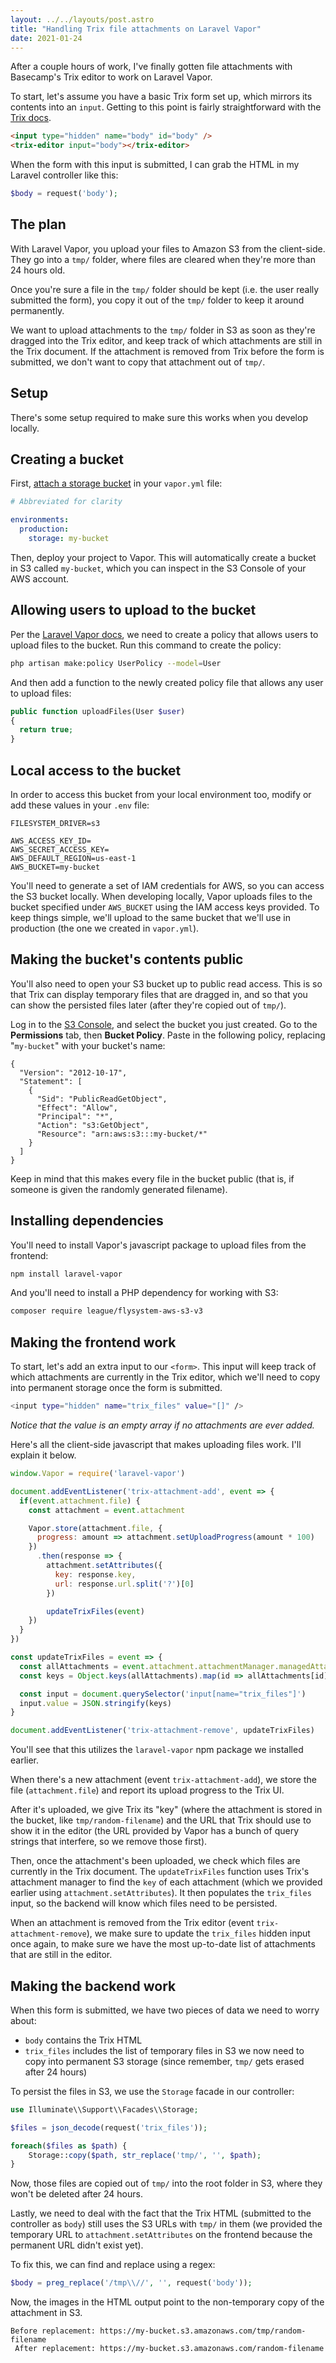 ```yaml
---
layout: ../../layouts/post.astro
title: "Handling Trix file attachments on Laravel Vapor"
date: 2021-01-24
---
```

After a couple hours of work, I've finally gotten file attachments with Basecamp's Trix editor to work on Laravel Vapor.

To start, let's assume you have a basic Trix form set up, which mirrors its contents into an `input`. Getting to this point is fairly straightforward with the [Trix docs](https://github.com/basecamp/trix).

```html
<input type="hidden" name="body" id="body" />
<trix-editor input="body"></trix-editor>
```

When the form with this input is submitted, I can grab the HTML in my Laravel controller like this:

```php
$body = request('body');
```

## The plan

With Laravel Vapor, you upload your files to Amazon S3 from the client-side. They go into a `tmp/` folder, where files are cleared when they're more than 24 hours old.

Once you're sure a file in the `tmp/` folder should be kept (i.e. the user really submitted the form), you copy it out of the `tmp/` folder to keep it around permanently.

We want to upload attachments to the `tmp/` folder in S3 as soon as they're dragged into the Trix editor, and keep track of which attachments are still in the Trix document. If the attachment is removed from Trix before the form is submitted, we don't want to copy that attachment out of `tmp/`.

## Setup

There's some setup required to make sure this works when you develop locally.

## Creating a bucket

First, [attach a storage bucket](https://docs.vapor.build/1.0/resources/storage.html) in your `vapor.yml` file:

```yaml
# Abbreviated for clarity

environments:
  production:
    storage: my-bucket
```

Then, deploy your project to Vapor. This will automatically create a bucket in S3 called `my-bucket`, which you can inspect in the S3 Console of your AWS account.

## Allowing users to upload to the bucket

Per the [Laravel Vapor docs](https://docs.vapor.build/1.0/resources/storage.html#authorization), we need to create a policy that allows users to upload files to the bucket. Run this command to create the policy:

```bash
php artisan make:policy UserPolicy --model=User
```

And then add a function to the newly created policy file that allows any user to upload files:

```php
public function uploadFiles(User $user)
{
  return true;
}
```

## Local access to the bucket

In order to access this bucket from your local environment too, modify or add these values in your `.env` file:

```
FILESYSTEM_DRIVER=s3

AWS_ACCESS_KEY_ID=
AWS_SECRET_ACCESS_KEY=
AWS_DEFAULT_REGION=us-east-1
AWS_BUCKET=my-bucket
```

You'll need to generate a set of IAM credentials for AWS, so you can access the S3 bucket locally. When developing locally, Vapor uploads files to the bucket specified under `AWS_BUCKET` using the IAM access keys provided. To keep things simple, we'll upload to the same bucket that we'll use in production (the one we created in `vapor.yml`).

## Making the bucket's contents public

You'll also need to open your S3 bucket up to public read access. This is so that Trix can display temporary files that are dragged in, and so that you can show the persisted files later (after they're copied out of `tmp/`).

Log in to the [S3 Console](https://s3.console.aws.amazon.com/), and select the bucket you just created. Go to the **Permissions** tab, then **Bucket Policy**. Paste in the following policy, replacing "`my-bucket`" with your bucket's name:

```
{
  "Version": "2012-10-17",
  "Statement": [
    {
      "Sid": "PublicReadGetObject",
      "Effect": "Allow",
      "Principal": "*",
      "Action": "s3:GetObject",
      "Resource": "arn:aws:s3:::my-bucket/*"
    }
  ]
}
```

Keep in mind that this makes every file in the bucket public (that is, if someone is given the randomly generated filename).

## Installing dependencies

You'll need to install Vapor's javascript package to upload files from the frontend:

```bash
npm install laravel-vapor
```

And you'll need to install a PHP dependency for working with S3:

```bash
composer require league/flysystem-aws-s3-v3
```

## Making the frontend work

To start, let's add an extra input to our `<form>`. This input will keep track of which attachments are currently in the Trix editor, which we'll need to copy into permanent storage once the form is submitted.

```bash
<input type="hidden" name="trix_files" value="[]" />
```

*Notice that the value is an empty array if no attachments are ever added.*

Here's all the client-side javascript that makes uploading files work. I'll explain it below.

```javascript
window.Vapor = require('laravel-vapor')

document.addEventListener('trix-attachment-add', event => {
  if(event.attachment.file) {
    const attachment = event.attachment

    Vapor.store(attachment.file, {
      progress: amount => attachment.setUploadProgress(amount * 100)
	})
      .then(response => {
        attachment.setAttributes({
          key: response.key,
          url: response.url.split('?')[0]
        })

        updateTrixFiles(event)
    })
  }
})

const updateTrixFiles = event => {
  const allAttachments = event.attachment.attachmentManager.managedAttachments
  const keys = Object.keys(allAttachments).map(id => allAttachments[id].attachment.attributes.values.key)

  const input = document.querySelector('input[name="trix_files"]')
  input.value = JSON.stringify(keys)
}

document.addEventListener('trix-attachment-remove', updateTrixFiles)
```

You'll see that this utilizes the `laravel-vapor` npm package we installed earlier.

When there's a new attachment (event `trix-attachment-add`), we store the file (`attachment.file`) and report its upload progress to the Trix UI.

After it's uploaded, we give Trix its "key" (where the attachment is stored in the bucket, like `tmp/random-filename`) and the URL that Trix should use to show it in the editor (the URL provided by Vapor has a bunch of query strings that interfere, so we remove those first).

Then, once the attachment's been uploaded, we check which files are currently in the Trix document. The `updateTrixFiles` function uses Trix's attachment manager to find the `key` of each attachment (which we provided earlier using `attachment.setAttributes`). It then populates the `trix_files` input, so the backend will know which files need to be persisted.

When an attachment is removed from the Trix editor (event `trix-attachment-remove`), we make sure to update the `trix_files` hidden input once again, to make sure we have the most up-to-date list of attachments that are still in the editor.

## Making the backend work

When this form is submitted, we have two pieces of data we need to worry about:

* `body` contains the Trix HTML
* `trix_files` includes the list of temporary files in S3 we now need to copy into permanent S3 storage (since remember, `tmp/` gets erased after 24 hours)

To persist the files in S3, we use the `Storage` facade in our controller:

```php
use Illuminate\\Support\\Facades\\Storage;

$files = json_decode(request('trix_files'));

foreach($files as $path) {
	Storage::copy($path, str_replace('tmp/', '', $path);
}
```

Now, those files are copied out of `tmp/` into the root folder in S3, where they won't be deleted after 24 hours.

Lastly, we need to deal with the fact that the Trix HTML (submitted to the controller as `body`) still uses the S3 URLs with `tmp/` in them (we provided the temporary URL to `attachment.setAttributes` on the frontend because the permanent URL didn't exist yet).

To fix this, we can find and replace using a regex:

```php
$body = preg_replace('/tmp\\//', '', request('body'));
```

Now, the images in the HTML output point to the non-temporary copy of the attachment in S3.

```
Before replacement: https://my-bucket.s3.amazonaws.com/tmp/random-filename
 After replacement: https://my-bucket.s3.amazonaws.com/random-filename
```
